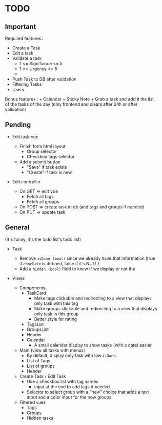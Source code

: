 # TODO
## Important
Required features :
+ Create a Task
+ Edit a task
+ Validate a task
    + 1 <= Signifiance <= 5
    + 1 <= Urgency <= 5
    + 
+ Push Task to DB after validation
+ Filtering Tasks
+ Users

Bonus features :
    + Calendar
    + Sticky Note
        + Grab a task and add it the list of the tasks of the day (only frontend and clears after 24h or after validation)

## Pending
+ Edit task vue
    + Finish form html layout
        + Group selector
        + Checkbox tags selector
    + Add a submit button
        + "Save" if task exists
        + "Create" if task is new

+ Edit controller
    + On GET => edit vue
        + Fetch all tags
        + Fetch all groups
    + On POST => create task in db (and tags and groups if needed)
    + On PUT => update task

## General
(It's funny, it's the todo list's todo list)

+ Task
    + Remove `isDone (bool)` since we already have that information (true if `doneDate` is defined, false if it's NULL)
    + Add a `hidden (bool)` field to know if we display or not the 

+ Views
    + Components
        + TaskCard
            + Make tags clickable and redirecting to a view that displays only task with this tag
            + Make groups clickable and redirecting to a view that displays only task in this group
            + Better style for rating
        + TagsList
        + GroupsList
        + Header
        + Calendar
            + A small calendar display to show tasks (with a date) easier.
    + Main (view all tasks with menus)
        + By default, display only task with low `isDone`.
        + List of Tags
        + List of groups
        + Header
    + Create Task / Edit Task
        + Use a checkbox list with tag names
            + Input at the end to add tags if needed
        + Selector to select group with a "new" choice that adds a text input and a color input for the new groups.
    + Filtered vues
        + Tags
        + Groups
        + Hidden tasks